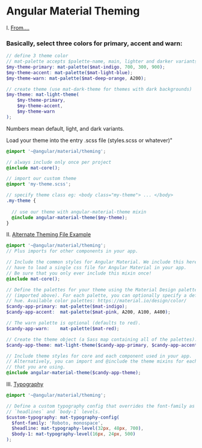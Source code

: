 # Angular Material Theming

I. [From....](https://medium.com/@tomastrajan/the-complete-guide-to-angular-material-themes-4d165a9d24d1)

### Basically, select three colors for primary, accent and warn:
```scss
// define 3 theme color
// mat-palette accepts $palette-name, main, lighter and darker variants
$my-theme-primary: mat-palette($mat-indigo, 700, 300, 900);
$my-theme-accent: mat-palette($mat-light-blue);
$my-theme-warn: mat-palette($mat-deep-orange, A200);

// create theme (use mat-dark-theme for themes with dark backgrounds)
$my-theme: mat-light-theme(
    $my-theme-primary,
    $my-theme-accent,
    $my-theme-warn
);
```
Numbers mean default, light, and dark variants.

Load your theme into the entry .scss file (styles.scss or whatever)"
```scss
@import '~@angular/material/theming';

// always include only once per project
@include mat-core();

// import our custom theme
@import 'my-theme.scss';

// specify theme class eg: <body class="my-theme"> ... </body>
.my-theme {
  
  // use our theme with angular-material-theme mixin
  @include angular-material-theme($my-theme);
}
```

II. [Alternate Theming File Example](https://material.angular.io/guide/theming)
```scss
@import '~@angular/material/theming';
// Plus imports for other components in your app.

// Include the common styles for Angular Material. We include this here so that you only
// have to load a single css file for Angular Material in your app.
// Be sure that you only ever include this mixin once!
@include mat-core();

// Define the palettes for your theme using the Material Design palettes available in palette.scss
// (imported above). For each palette, you can optionally specify a default, lighter, and darker
// hue. Available color palettes: https://material.io/design/color/
$candy-app-primary: mat-palette($mat-indigo);
$candy-app-accent:  mat-palette($mat-pink, A200, A100, A400);

// The warn palette is optional (defaults to red).
$candy-app-warn:    mat-palette($mat-red);

// Create the theme object (a Sass map containing all of the palettes).
$candy-app-theme: mat-light-theme($candy-app-primary, $candy-app-accent, $candy-app-warn);

// Include theme styles for core and each component used in your app.
// Alternatively, you can import and @include the theme mixins for each component
// that you are using.
@include angular-material-theme($candy-app-theme);
```


III. [Typography](https://material.angular.io/guide/typography)
```scss
@import '~@angular/material/theming';

// Define a custom typography config that overrides the font-family as well as the
// `headlines` and `body-1` levels.
$custom-typography: mat-typography-config(
  $font-family: 'Roboto, monospace',
  $headline: mat-typography-level(32px, 48px, 700),
  $body-1: mat-typography-level(16px, 24px, 500)
);
```
